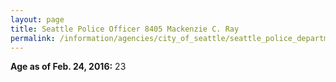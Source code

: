 ```yaml
---
layout: page
title: Seattle Police Officer 8405 Mackenzie C. Ray
permalink: /information/agencies/city_of_seattle/seattle_police_department/copbook/8405/
---
```


**Age as of Feb. 24, 2016:** 23
